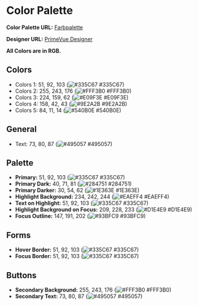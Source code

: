 # Color Palette

**Color Palette URL:** [Farbpalette](https://coolors.co/palette/335c67-fff3b0-e09f3e-9e2a2b-540b0e)

**Designer URL:** [PrimeVue Designer](https://designer.primevue.org/#/)

**All Colors are in RGB.**

## Colors

- Colors 1: 51, 92, 103 (![#335C67](https://via.placeholder.com/15/335C67/000000?text=+) #335C67)
- Colors 2: 255, 243, 176 (![#FFF3B0](https://via.placeholder.com/15/FFF3B0/000000?text=+) #FFF3B0)
- Colors 3: 224, 159, 62 (![#E09F3E](https://via.placeholder.com/15/E09F3E/000000?text=+) #E09F3E)
- Colors 4: 158, 42, 43 (![#9E2A2B](https://via.placeholder.com/15/9E2A2B/000000?text=+) #9E2A2B)
- Colors 5: 84, 11, 14 (![#540B0E](https://via.placeholder.com/15/540B0E/000000?text=+) #540B0E)

## General

- Text: 73, 80, 87 (![#495057](https://via.placeholder.com/15/495057/000000?text=+) #495057)

## Palette

- **Primary:** 51, 92, 103 (![#335C67](https://via.placeholder.com/15/335C67/000000?text=+) #335C67)
- **Primary Dark:** 40, 71, 81 (![#284751](https://via.placeholder.com/15/284751/000000?text=+) #284751)
- **Primary Darker:** 30, 54, 62 (![#1E363E](https://via.placeholder.com/15/1E363E/000000?text=+) #1E363E)
- **Highlight Background:** 234, 242, 244 (![#EAEFF4](https://via.placeholder.com/15/EAEFF4/000000?text=+) #EAEFF4)
- **Text on Highlight:** 51, 92, 103 (![#335C67](https://via.placeholder.com/15/335C67/000000?text=+) #335C67)
- **Highlight Background on Focus:** 209, 228, 233 (![#D1E4E9](https://via.placeholder.com/15/D1E4E9/000000?text=+) #D1E4E9)
- **Focus Outline:** 147, 191, 202 (![#93BFC9](https://via.placeholder.com/15/93BFC9/000000?text=+) #93BFC9)

## Forms

- **Hover Border:** 51, 92, 103 (![#335C67](https://via.placeholder.com/15/335C67/000000?text=+) #335C67)
- **Focus Border:** 51, 92, 103 (![#335C67](https://via.placeholder.com/15/335C67/000000?text=+) #335C67)

## Buttons

- **Secondary Background:** 255, 243, 176 (![#FFF3B0](https://via.placeholder.com/15/FFF3B0/000000?text=+) #FFF3B0)
- **Secondary Text:** 73, 80, 87 (![#495057](https://via.placeholder.com/15/495057/000000?text=+) #495057)

